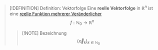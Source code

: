 >[!DEFINITION] Definition: Vektorfolge
>Eine **reelle Vektorfolge** in $\mathbb{R}^n$ ist eine [reelle Funktion mehrerer Veränderlicher](Funktionen%20mehrerer%20Veränderlicher/Reelle%20Funktion%20mehrerer%20Veränderlicher.md)
>$$f:\mathbb{N}_0\to\mathbb{R}^n$$
>> [!NOTE] Bezeichnung
>> $$(\vec{x}_k)_{k\in\mathbb{N}_0}$$